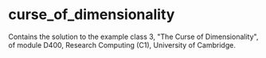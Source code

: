 # curse_of_dimensionality
Contains the solution to the example class 3, "The Curse of Dimensionality", of module D400, Research Computing (C1), University of Cambridge. 
